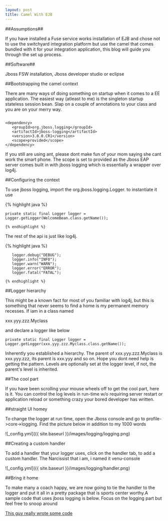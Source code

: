 ```yaml
---
layout: post
title: Camel With EJB
---
```


##Assumptions##

If you have installed a Fuse service works installation of EJB and chose not to use the switchyard
integration platform but use the camel that comes bundled with it for your integration application,
this blog will guide you through the set up process.

##Software##

Jboss FSW installation, Jboss developer studio or eclipse

##Bootstrapping the camel context

There are many ways of doing something on startup when it comes to a EE application. The easiest way (atleast to me)
is the singleton startup stateless session bean. Slap on a couple of annotations to your class and you are 
on your merry way.

```

<dependency>
   <groupId>org.jboss.logging</groupId>
   <artifactId>jboss-logging</artifactId>
   <version>3.0.0.CR1</version>
   <scope>provided</scope>
</dependency>

```

If you still are using ant, please dont make fun of your mom saying she cant work the smart phone. The 
scope is set to provided as the Jboss EAP server comes built in with jboss logging which is essentially
a wrapper over log4j.

##Configuring the context

To use jboss logging, import the org.jboss.logging.Logger. to instantiate it use 

{% highlight java %}

	private static final Logger logger = Logger.getLogger(WelcomeBean.class.getName());
	
	{% endhighlight %}
	
The rest of the api is just like log4j.

{% highlight java %}
       
       logger.debug("DEBUG");
       logger.info("INFO");
       logger.warn("WARN");
       logger.error("ERROR");
       logger.fatal("FATAL");

	{% endhighlight %}

##Logger hierarchy

This might be a known fact for most of you familiar with log4j, but this is something that never seems
to find a home is my permanent memory recesses. If iam in a class named

xxx.yyy.zzz.Myclass

and declare a logger like below

	private static final Logger logger = Logger.getLogger(xxx.yyy.zzz.Myclass.class.getName());

Inherently you established a hierarchy. The parent of xxx.yyy.zzz.Myclass is xxx.yyy.zzz, its parent
is xxx.yyy and so on. Hope you dont need help is getting the pattern. Levels are optionally set at the
logger level, if not, the parent's level is inherited.

##The cool part

If you have been scrolling your mouse wheels off to get the cool part, here is it. You can control
the log levels in run-time w/o requiring server restart or application reload or something crazy
your bored developer has written. 

##straight UI homey

To change the logger at run time, open the Jboss console and go to profile->core->logging. Find the picture
below in addition to my 1000 words

![_config.yml]({{ site.baseurl }}/images/logging/logging.png)

##Creating a custom handler

To add a handler that your logger uses, click on the handler tab, to add a custom handler. The Narcissist
that i am,  i named it venu-console

![_config.yml]({{ site.baseurl }}/images/logging/handler.png)

##Bring it home

To make many a coach happy, we are now going to tie the handler to the logger and put it all in a pretty
package that is sports center worthy.A sample code that uses jboss logging is below. Focus on the logging
part but feel free to snoop around

[This guy really wrote some code](https://github.com/svsvenu/blog/blob/master/kitchensink/src/main/java/com/venu/jsf/WelcomeBean.java)





